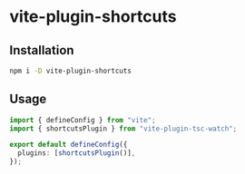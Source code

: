 # vite-plugin-shortcuts 



## Installation

```sh
npm i -D vite-plugin-shortcuts
```

## Usage

```ts
import { defineConfig } from "vite";
import { shortcutsPlugin } from "vite-plugin-tsc-watch";

export default defineConfig({
  plugins: [shortcutsPlugin()],
});
```
